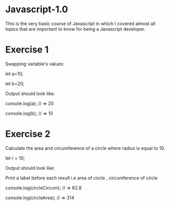 # Javascript-1.0
This is the very basic course of Javascript in which I covered almost all topics that are important to know for being a Javascript developer.
# Exercise 1
Swapping variable's values:

let a=10;

let b=20;

Output should look like:

console.log(a); // => 20

console.log(b); // => 10
# Exercise 2
Calculate the area and circumference of a circle where radius is equal to 10.

let r = 10;

Output should look like:

Print a label before each result i.e area of circle , circumference of circle

console.log(circleCircum); // => 62.8

console.log(circleArea); // => 314

